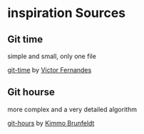 # inspiration Sources

## Git time

simple and small, only one file

[git-time](https://github.com/vmf91/git-time) by [Victor Fernandes](https://github.com/vmf91)

## Git hourse

more complex and a very detailed algorithm

[git-hours](https://github.com/kimmobrunfeldt/git-hours) by [Kimmo Brunfeldt](https://github.com/kimmobrunfeldt)
